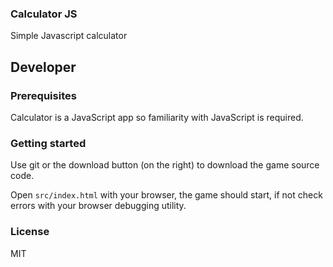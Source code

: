 ### Calculator JS 
Simple Javascript сalculator

## Developer

### Prerequisites
Calculator is a JavaScript app so familiarity with JavaScript is required.

### Getting started

Use git or the download button (on the right) to download the game source code.

Open `src/index.html` with your browser, the game should start, if not check errors with your browser debugging utility.

### License
MIT
